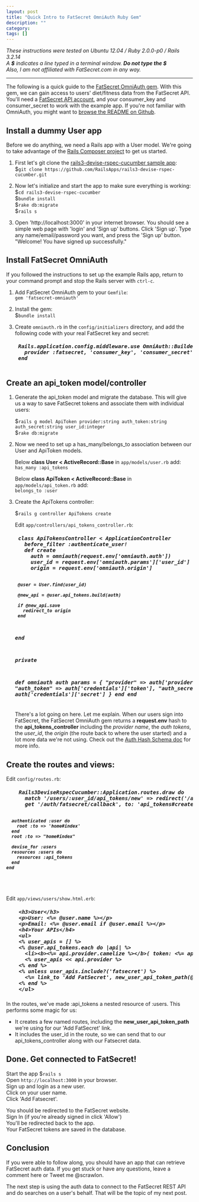 ```yaml
---
layout: post
title: "Quick Intro to FatSecret OmniAuth Ruby Gem"
description: ""
category: 
tags: []
---
```


*These instructions were tested on Ubuntu 12.04 / Ruby 2.0.0-p0 / Rails 3.2.14*  
*A __$__ indicates a line typed in a terminal window. __Do not type the $__*  
*Also, I am not affiliated with FatSecret.com in any way.*  

---
The following is a quick guide to the [FatSecret OmniAuth gem]. 
With this gem, we can gain access to users&#39; diet/fitness data from the FatSecret API. 
You&#39;ll need a [FatSecret API account], and your consumer_key and consumer_secret
to work with the example app. If you&#39;re not familiar with OmniAuth, you might want to [browse the README on Github]. 

[FatSecret OmniAuth gem]: https://github.com/scrawlon/fatsecret-omniauth "FatSecret OmniAuth gem"
[FatSecret API account]: http://platform.fatsecret.com/api/Default.aspx?screen=si "FatSecret API account"
[browse the README on Github]: https://github.com/intridea/omniauth/blob/master/README.md "browse the README on Github"

Install a dummy User app
---
Before we do anything, we need a Rails app with a User model. We&#39;re going to take advantage of the 
[Rails Composer project] to get us started.

[Rails Composer project]: https://github.com/RailsApps/rails-composer "Rails Composer project"  

1. First let&#39;s git clone the [rails3-devise-rspec-cucumber sample app]:  
$`git clone https://github.com/RailsApps/rails3-devise-rspec-cucumber.git`  
 
2. Now let&#39;s initialize and start the app to make sure everything is working:  
$`cd rails3-devise-rspec-cucumber`   
$`bundle install`  
$`rake db:migrate`  
$`rails s`

3. Open 'http://localhost:3000' in your internet browser. You should see a 
simple web page with 'login' and 'Sign up' buttons. Click 'Sign up'. Type any name/email/password
you want, and press the 'Sign up' button. "Welcome! You have signed up successfully."

[rails3-devise-rspec-cucumber sample app]: https://github.com/RailsApps/rails3-devise-rspec-cucumber "rails3-devise-rspec-cucumber sample app"  

Install FatSecret OmniAuth 
----

If you followed the instructions to set up the example Rails app, return to your command prompt and stop the
Rails server with `ctrl-c`.  

1. Add FatSecret OmniAuth gem to your `Gemfile`:   
`gem 'fatsecret-omniauth'`  

2. Install the gem:    
$`bundle install`  

3. Create `omniauth.rb` in the `config/initializers` directory, and add the following code with your real FatSecret key and secret:  

    <h5><pre>
    Rails.application.config.middleware.use OmniAuth::Builder do  
      provider :fatsecret, 'consumer_key', 'consumer_secret'  
    end  
    </pre></h5>  

Create an api_token model/controller
---

1. Generate the api_token model and migrate the database. This will give us a way to save FatSecret tokens and associate them
with individual users: 
  
    $`rails g model ApiToken provider:string auth_token:string auth_secret:string user_id:integer`   
    $`rake db:migrate`  

2. Now we need to set up a has_many/belongs_to association between our User and ApiToken models.
      
    Below __class User < ActiveRecord::Base__ in `app/models/user.rb` add:  
    `has_many :api_tokens`  

    Below __class ApiToken < ActiveRecord::Base__ in `app/models/api_token.rb` add:  
    `belongs_to :user`  

3. Create the ApiTokens controller:

    $`rails g controller ApiTokens create`  

    Edit `app/controllers/api_tokens_controller.rb`: 
    <h5><pre>
    class ApiTokensController < ApplicationController
      before_filter :authenticate_user!
      def create
        auth = omniauth(request.env['omniauth.auth'])
        user_id = request.env['omniauth.params']['user_id']
        origin = request.env['omniauth.origin']
    
        @user = User.find(user_id)
    
        @new_api = @user.api_tokens.build(auth) 
    
        if @new_api.save
          redirect_to origin
        end
      end
      
      private
      
      def omniauth auth
        params = { 
          "provider" => auth['provider'],
          "auth_token" => auth['credentials']['token'],
          "auth_secret" => auth['credentials']['secret'] 
        }
      end
    end
    </pre></h5>

    There&#39;s a lot going on here. Let me explain. When our users sign into FatSecret, the FatSecret OmniAuth gem 
    returns a __request.env__ hash to the __api_tokens_controller__ including the _provider name_, 
    the _auth tokens_, the _user_id_, the _origin_ (the route back to where the user started) and 
    a lot more data we&#39;re not using. Check out the [Auth Hash Schema doc] for more info.

    [Auth Hash Schema doc]: https://github.com/intridea/omniauth/wiki/Auth-Hash-Schema "Auth Hash Schema doc"
  
Create the routes and views:
---

Edit `config/routes.rb`:  
<h5><pre>
    Rails3DeviseRspecCucumber::Application.routes.draw do
      match '/users/:user_id/api_tokens/new' => redirect('/auth/fatsecret?user_id=%{user_id}')
      get '/auth/fatsecret/callback', to: 'api_tokens#create'
    
      authenticated :user do
        root :to => 'home#index'
      end
      root :to => "home#index"
    
      devise_for :users
      resources :users do
        resources :api_tokens
      end
    end
</pre></h5>
 
Edit `app/views/users/show.html.erb`:
<h5><pre>
    &lt;h3>User&lt;/h3>
    &lt;p>User: &lt;%= @user.name %>&lt;/p>
    &lt;p>Email: &lt;%= @user.email if @user.email %>&lt;/p>
    &lt;h4>Your APIs&lt;/h4>
    &lt;ul>
    &lt;% user_apis = [] %>
    &lt;% @user.api_tokens.each do |api| %>
      &lt;li>&lt;b>&lt;%= api.provider.camelize %>&lt;/b>( token: &lt;%= api.auth_token %>, secret: &lt;%= api.auth_secret %> ) &lt;/li>
      &lt;% user_apis &lt;&lt; api.provider %>
    &lt;% end %>
    &lt;% unless user_apis.include?('fatsecret') %>
      &lt;%= link_to 'Add FatSecret', new_user_api_token_path(@user) %>
    &lt;% end %>
    &lt;/ul>
</pre></h5>
  
In the routes, we&#39;ve made :api_tokens a nested resource of :users. This performs some magic for us:  

* It creates a few named routes, including the __new_user_api_token_path__ we&#39;re using for our 'Add FatSecret' link.  
* It includes the user_id in the route, so we can send that to our api_tokens_controller along with our Fatsecret data.  

Done. Get connected to FatSecret!
---

Start the app $`rails s`   
Open `http://localhost:3000` in your browser.  
Sign up and login as a new user.  
Click on your user name.  
Click 'Add Fatsecret'.   

You should be redirected to the FatSecret website.  
Sign In (if you're already signed in click 'Allow')  
You'll be redirected back to the app.   
Your FatSecret tokens are saved in the database.  

Conclusion
---

If you were able to follow along, you should have an app that can retrieve FatSecret auth data.
If you get stuck or have any questions, leave a comment here or Tweet me @scrawlon.  

The next step is using the auth data to connect to the FatSecret REST API and do searches on a user&#39;s
behalf. That will be the topic of my next post.
